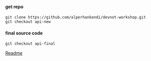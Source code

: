 

#### get repo
```
git clone https://github.com/alperhankendi/devnot-workshop.git
git checkout api-new
```

#### final source code
```
git checkout api-final
```
[Readme](https://github.com/alperhankendi/devnot-workshop/blob/api-final/README.md)
